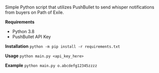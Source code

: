 Simple Python script that utilizes PushBullet to send whisper notifications from buyers on Path of Exile.

**Requirements**
* Python 3.8
* PushBullet API Key

**Installation**
`python -m pip install -r requirements.txt`

**Usage**
`python main.py <api_key_here>`

**Example**
`python main.py o.abcdefg12345zzzz`